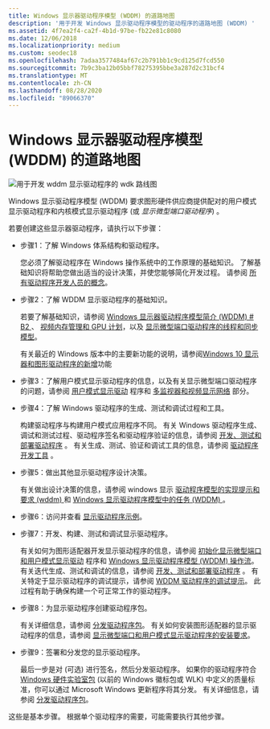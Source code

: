 ```yaml
---
title: Windows 显示器驱动程序模型 (WDDM) 的道路地图
description: '用于开发 Windows 显示驱动程序模型的驱动程序的道路地图 (WDDM) '
ms.assetid: 4f7ea2f4-ca2f-4b1d-97be-fb22e81c8080
ms.date: 12/06/2018
ms.localizationpriority: medium
ms.custom: seodec18
ms.openlocfilehash: 7adaa3577484af67c2b791bb1c9cd125d7fcd550
ms.sourcegitcommit: 7b9c3ba12b05bbf78275395bbe3a287d2c31bcf4
ms.translationtype: MT
ms.contentlocale: zh-CN
ms.lasthandoff: 08/28/2020
ms.locfileid: "89066370"
---
```

# <a name="road-map-for-the-windows-display-driver-model-wddm"></a>Windows 显示器驱动程序模型 (WDDM) 的道路地图

![用于开发 wddm 显示驱动程序的 wdk 路线图](images/wdkroadmap-th.png)

Windows 显示驱动程序模型 (WDDM) 要求图形硬件供应商提供配对的用户模式显示驱动程序和内核模式显示驱动程序 (或 *显示微型端口驱动程序*) 。

若要创建这些显示器驱动程序，请执行以下步骤：

- 步骤1：了解 Windows 体系结构和驱动程序。

  您必须了解驱动程序在 Windows 操作系统中的工作原理的基础知识。 了解基础知识将帮助您做出适当的设计决策，并使您能够简化开发过程。 请参阅 [所有驱动程序开发人员的概念](../gettingstarted/concepts-and-knowledge-for-all-driver-developers.md)。

- 步骤2：了解 WDDM 显示驱动程序的基础知识。

  若要了解基础知识，请参阅 [Windows 显示器驱动程序模型简介 (WDDM) # B2 ](introduction-to-the-windows-vista-and-later-display-driver-model.md)、 [视频内存管理和 GPU 计划](video-memory-management-and-gpu-scheduling.md)，以及 [显示微型端口驱动程序的线程和同步模型](threading-and-synchronization-model-of-display-miniport-driver.md)。

    有关最近的 Windows 版本中的主要新功能的说明，请参阅[Windows 10 显示器和图形驱动程序的新增](./what-s-new-for-windows-10-display-and-graphics-drivers.md)功能

- 步骤3：了解用户模式显示驱动程序的信息，以及有关显示微型端口驱动程序的问题，请参阅 [用户模式显示驱动](user-mode-display-drivers.md) 程序和 [多监视器和视频显示网络](multiple-monitors-and-video-present-networks.md) 部分。

- 步骤4：了解 Windows 驱动程序的生成、测试和调试过程和工具。

  构建驱动程序与构建用户模式应用程序不同。 有关 Windows 驱动程序生成、调试和测试过程、驱动程序签名和驱动程序验证的信息，请参阅 [开发、测试和部署驱动程序](../develop/index.md) 。 有关生成、测试、验证和调试工具的信息，请参阅 [驱动程序开发工具](../devtest/index.md) 。

- 步骤5：做出其他显示驱动程序设计决策。

  有关做出设计决策的信息，请参阅 windows 显示 [驱动程序模型的实现提示和要求 (wddm) ](implementation-tips-and-requirements-for-the-windows-vista-display-dri.md) 和 [Windows 显示驱动程序模型中的任务 (WDDM) ](tasks-in-the-windows-vista-display-driver-model.md)。

- 步骤6：访问并查看 [显示驱动程序示例](display-samples.md)。

- 步骤7：开发、构建、测试和调试显示驱动程序。

  有关如何为图形适配器开发显示驱动程序的信息，请参阅 [初始化显示微型端口和用户模式显示驱动](initializing-display-miniport-and-user-mode-display-drivers.md) 程序和 [Windows 显示驱动程序模型 (WDDM) 操作流](windows-vista-and-later-display-driver-model-operation-flow.md)。 有关迭代生成、测试和调试的信息，请参阅 [开发、测试和部署驱动程序](/windows-hardware/drivers) 。 有关特定于显示驱动程序的调试提示，请参阅 [WDDM 驱动程序的调试提示](debugging-tips-for-wddm-drivers.md)。 此过程有助于确保构建一个可正常工作的驱动程序。

- 步骤8：为显示驱动程序创建驱动程序包。

  有关详细信息，请参阅 [分发驱动程序包](../develop/distributing-a-driver-package-win8.md)。 有关如何安装图形适配器的显示驱动程序的信息，请参阅 [显示微型端口和用户模式显示驱动程序的安装要求](installing-display-miniport-and-user-mode-display-drivers.md)。

- 步骤9：签署和分发您的显示驱动程序。

  最后一步是对 (可选) 进行签名，然后分发驱动程序。 如果你的驱动程序符合 [Windows 硬件实验室包](/windows-hardware/test/hlk/) (以前的 Windows 徽标包或 WLK) 中定义的质量标准，你可以通过 Microsoft Windows 更新程序将其分发。 有关详细信息，请参阅 [分发驱动程序包](../develop/distributing-a-driver-package-win8.md)。

这些是基本步骤。 根据单个驱动程序的需要，可能需要执行其他步骤。